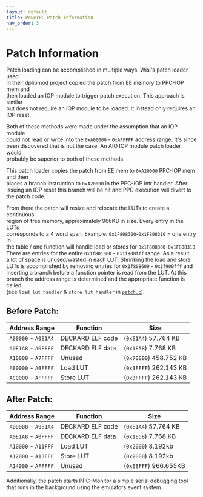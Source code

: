 ```yaml
---
layout: default
title: PowerPC Patch Information
nav_order: 3
---
```


# Patch Information

Patch loading can be accomplished in multiple ways. Wisi's patch loader used  
in their dplibmod project copied the patch from EE memory to PPC-IOP mem and  
then loaded an IOP module to trigger patch execution. This approach is similar  
but does not require an IOP module to be loaded. It instead only requires an 
IOP reset.

Both of these methods were made under the assumption that an IOP module  
could not read or write into the `0xA00000` - `0xAFFFFF` address range. It's since  
been discovered that is not the case. An AIO IOP module patch loader would  
probably be superior to both of these methods.  

This patch loader copies the patch from EE mem to `0xA20000` PPC-IOP mem and then  
places a branch instruction to `0xA20000` in the PPC-IOP intr handler. After  
issuing an IOP reset this branch will be hit and PPC execution will divert to  
the patch code.

From there the patch will resize and relocate the LUTs to create a continuous  
region of free memory, approximately 966KB in size. Every entry in the LUTs  
corresponds to a 4 word span. Example: `0x1F808300`-`0x1F808310` = one entry in  
the table / one function will handle load or stores for `0x1F808300`-`0x1F808310`  
There are entries for the entire `0x1f801000` - `0x1f900fff` range. As a result  
a lot of space is unused/wasted in each LUT. Shrinking the load and store  
LUTs is accomplished by removing entries for `0x1f808600` - `0x1f900fff` and  
inserting a branch before a function pointer is read from the LUT. At this  
branch the address range is determined and the appropriate function is called  
(see `load_lut_handler` & `store_lut_handler` in [`patch.c`](https://github.com/israpps/PPC-Monitor/blob/main/patch/src/patch.c)).


## Before Patch:

|    Address Range     |     Function     |          Size          |
| -------------------- | ---------------- | ---------------------- |
| `A00000` - `A0E1A4`  | DECKARD ELF code | (`0xE1A4`) 57.764 KB   |
| `A0E1A8` - `A0FFFF`  | DECKARD ELF data | (`0x1E58`) 7.768 KB    |
| `A10000` - `A7FFFF`  | Unused           | (`0x70000`) 458.752 KB |
| `A80000` - `ABFFFF`  | Load LUT         | (`0x3FFFF`) 262.143 KB |
| `AC0000` - `AFFFFF`  | Store LUT        | (`0x3FFFF`) 262.143 KB |

## After Patch:

|     Address Range     |     Function     |         Size          |
|-----------------------|------------------|-----------------------|
| `A00000` - `A0E1A4`   | DECKARD ELF code | (`0xE1A4`)  57.764 KB |
| `A0E1A8` - `A0FFFF`   | DECKARD ELF data | (`0x1E58`)  7.768 KB  |
| `A10000` - `A11FFF`   | Load LUT         | (`0x2000`)  8.192kb   |
| `A12000` - `A13FFF`   | Store LUT        | (`0x2000`)  8.192kb   |
| `A14000` - `AFFFFF`   | Unused           | (`0xEBFFF`) 966.655KB |

Additionally, the patch starts PPC-Monitor a simple serial debugging tool that
runs in the background using the emulators event system.
